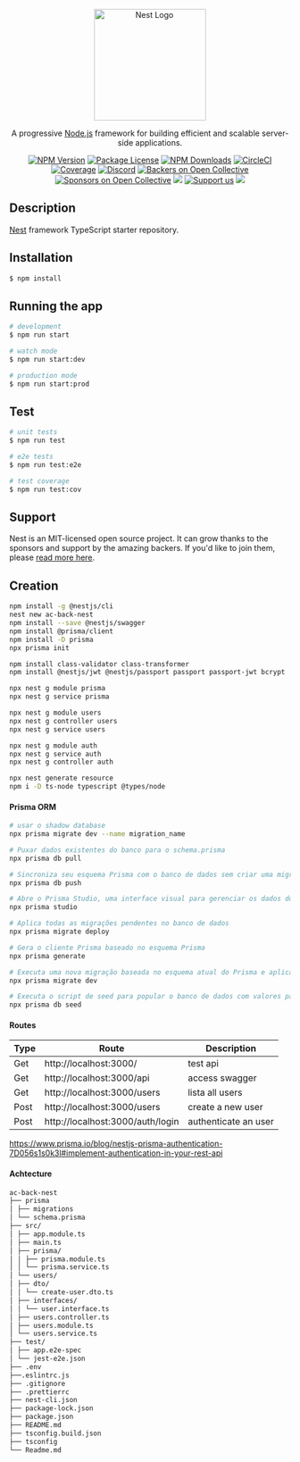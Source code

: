 <p align="center">
  <a href="http://nestjs.com/" target="blank"><img src="https://nestjs.com/img/logo-small.svg" width="200" alt="Nest Logo" /></a>
</p>

[circleci-image]: https://img.shields.io/circleci/build/github/nestjs/nest/master?token=abc123def456
[circleci-url]: https://circleci.com/gh/nestjs/nest

  <p align="center">A progressive <a href="http://nodejs.org" target="_blank">Node.js</a> framework for building efficient and scalable server-side applications.</p>
    <p align="center">
<a href="https://www.npmjs.com/~nestjscore" target="_blank"><img src="https://img.shields.io/npm/v/@nestjs/core.svg" alt="NPM Version" /></a>
<a href="https://www.npmjs.com/~nestjscore" target="_blank"><img src="https://img.shields.io/npm/l/@nestjs/core.svg" alt="Package License" /></a>
<a href="https://www.npmjs.com/~nestjscore" target="_blank"><img src="https://img.shields.io/npm/dm/@nestjs/common.svg" alt="NPM Downloads" /></a>
<a href="https://circleci.com/gh/nestjs/nest" target="_blank"><img src="https://img.shields.io/circleci/build/github/nestjs/nest/master" alt="CircleCI" /></a>
<a href="https://coveralls.io/github/nestjs/nest?branch=master" target="_blank"><img src="https://coveralls.io/repos/github/nestjs/nest/badge.svg?branch=master#9" alt="Coverage" /></a>
<a href="https://discord.gg/G7Qnnhy" target="_blank"><img src="https://img.shields.io/badge/discord-online-brightgreen.svg" alt="Discord"/></a>
<a href="https://opencollective.com/nest#backer" target="_blank"><img src="https://opencollective.com/nest/backers/badge.svg" alt="Backers on Open Collective" /></a>
<a href="https://opencollective.com/nest#sponsor" target="_blank"><img src="https://opencollective.com/nest/sponsors/badge.svg" alt="Sponsors on Open Collective" /></a>
  <a href="https://paypal.me/kamilmysliwiec" target="_blank"><img src="https://img.shields.io/badge/Donate-PayPal-ff3f59.svg"/></a>
    <a href="https://opencollective.com/nest#sponsor"  target="_blank"><img src="https://img.shields.io/badge/Support%20us-Open%20Collective-41B883.svg" alt="Support us"></a>
  <a href="https://twitter.com/nestframework" target="_blank"><img src="https://img.shields.io/twitter/follow/nestframework.svg?style=social&label=Follow"></a>
</p>
  <!--[![Backers on Open Collective](https://opencollective.com/nest/backers/badge.svg)](https://opencollective.com/nest#backer)
  [![Sponsors on Open Collective](https://opencollective.com/nest/sponsors/badge.svg)](https://opencollective.com/nest#sponsor)-->

## Description

[Nest](https://github.com/nestjs/nest) framework TypeScript starter repository.

## Installation

```bash
$ npm install
```

## Running the app

```bash
# development
$ npm run start

# watch mode
$ npm run start:dev

# production mode
$ npm run start:prod
```

## Test

```bash
# unit tests
$ npm run test

# e2e tests
$ npm run test:e2e

# test coverage
$ npm run test:cov
```

## Support

Nest is an MIT-licensed open source project. It can grow thanks to the sponsors and support by the amazing backers. If you'd like to join them, please [read more here](https://docs.nestjs.com/support).

## Creation

```bash
npm install -g @nestjs/cli
nest new ac-back-nest
npm install --save @nestjs/swagger
npm install @prisma/client
npm install -D prisma
npx prisma init

npm install class-validator class-transformer
npm install @nestjs/jwt @nestjs/passport passport passport-jwt bcrypt

npx nest g module prisma
npx nest g service prisma

npx nest g module users
npx nest g controller users
npx nest g service users

npx nest g module auth
npx nest g service auth
npx nest g controller auth

npx nest generate resource
npm i -D ts-node typescript @types/node

```

#### Prisma ORM

```bash
# usar o shadow database
npx prisma migrate dev --name migration_name

# Puxar dados existentes do banco para o schema.prisma
npx prisma db pull

# Sincroniza seu esquema Prisma com o banco de dados sem criar uma migração
npx prisma db push

# Abre o Prisma Studio, uma interface visual para gerenciar os dados do banco de dados
npx prisma studio

# Aplica todas as migrações pendentes no banco de dados
npx prisma migrate deploy

# Gera o cliente Prisma baseado no esquema Prisma
npx prisma generate

# Executa uma nova migração baseada no esquema atual do Prisma e aplica ao banco de dados
npx prisma migrate dev

# Executa o script de seed para popular o banco de dados com valores padrão
npx prisma db seed
```

#### Routes

| Type | Route                            | Description          |
| ---- | -------------------------------- | -------------------- |
| Get  | http://localhost:3000/           | test api             |
| Get  | http://localhost:3000/api        | access swagger       |
| Get  | http://localhost:3000/users      | lista all users      |
| Post | http://localhost:3000/users      | create a new user    |
| Post | http://localhost:3000/auth/login | authenticate an user |

https://www.prisma.io/blog/nestjs-prisma-authentication-7D056s1s0k3l#implement-authentication-in-your-rest-api

#### Achtecture

```md
ac-back-nest
├── prisma
│ ├── migrations
│ └── schema.prisma
├── src/
│ ├── app.module.ts
│ ├── main.ts
│ ├── prisma/
│ │ ├── prisma.module.ts
│ │ └── prisma.service.ts
│ └── users/
│ ├── dto/
│ │ └── create-user.dto.ts
│ ├── interfaces/
│ │ └── user.interface.ts
│ ├── users.controller.ts
│ ├── users.module.ts
│ └── users.service.ts
├── test/
│ ├── app.e2e-spec
│ └── jest-e2e.json
├── .env
├──.eslintrc.js
├── .gitignore
├── .prettierrc
├── nest-cli.json
├── package-lock.json
├── package.json
├── README.md
├── tsconfig.build.json
├── tsconfig
└── Readme.md
```
